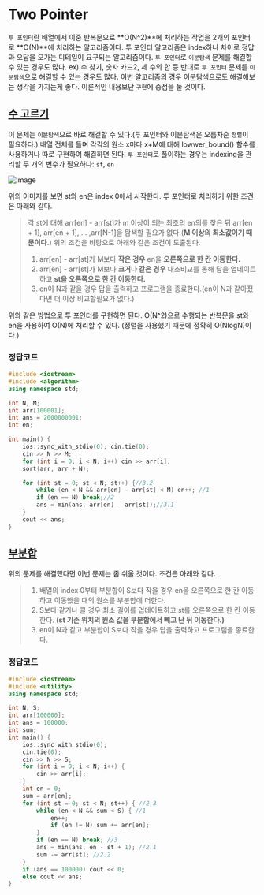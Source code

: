 # Two Pointer
`투 포인터`란 배열에서 이중 반복문으로 **O(N^2)**에 처리하는 작업을 2개의 포인터로 **O(N)**에 처리하는 알고리즘이다.
투 포인터 알고리즘은 index하나 차이로 정답과 오답을 오가는 디테일이 요구되는 알고리즘이다.
`투 포인터`로 `이분탐색` 문제를 해결할 수 있는 경우도 많다. ex) 수 찾기, 숫자 카드2, 세 수의 합 등
반대로 `투 포인터` 문제를 `이분탐색`으로 해결할 수 있는 경우도 많다.
이번 알고리즘의 경우 이분탐색으로도 해결해보는 생각을 가지는게 좋다. 
이론적인 내용보단 `구현`에 중점을 둘 것이다. 

## [수 고르기](https://www.acmicpc.net/problem/2230)
이 문제는 `이분탐색`으로 바로 해결할 수 있다.(투 포인터와 이분탐색은 오름차순 `정렬`이 필요하다.)
배열 전체를 돌며 각각의 원소 x마다 x+M에 대해 lowwer_bound() 함수를 사용하거나 따로 구현하여 해결하면 된다.
`투 포인터`로 풀이하는 경우는 indexing을 관리할 두 개의 변수가 필요하다: `st`, `en`

![image](https://user-images.githubusercontent.com/86244920/208840727-8bd5cd31-444f-4264-9eed-ccfeff7ea38f.png)

위의 이미지를 보면 st와 en은 index 0에서 시작한다. 투 포인터로 처리하기 위한 조건은 아래와 같다.
> 각 st에 대해 arr[en] - arr[st]가 m 이상이 되는 최초의 en의를 찾은 뒤 arr[en + 1], arr[en + 1], ... ,arr[N-1]을 탐색할 필요가 없다.(**M 이상의 최소값이기 때문이다.**)
위의 조건을 바탕으로 아래와 같은 조건이 도출된다.
>1. arr[en] - arr[st]가 M보다 **작은 경우** en을 **오른쪽으로 한 칸 이동한다.**
>2. arr[en] - arr[st]가 M보다 **크거나 같은 경우** 대소비교를 통해 답을 업데이트하고 **st을 오른쪽으로 한 칸 이동한다.**
>3. en이 N과 같을 경우 답을 출력하고 프로그램을 종료한다.(en이 N과 같아졌다면 더 이상 비교할필요가 없다.)

위와 같은 방법으로 투 포인터를 구현하면 된다. O(N^2)으로 수행되는 반복문을 st와 en을 사용하여 O(N)에 처리할 수 있다.
(정렬을 사용했기 때문에 정확히 O(NlogN)이다.)
### 정답코드
```cpp
#include <iostream>
#include <algorithm>
using namespace std;

int N, M;
int arr[100001];
int ans = 2000000001;
int en;

int main() {
	ios::sync_with_stdio(0); cin.tie(0);
	cin >> N >> M;
	for (int i = 0; i < N; i++) cin >> arr[i];
	sort(arr, arr + N);

	for (int st = 0; st < N; st++) {//3.2
		while (en < N && arr[en] - arr[st] < M) en++; //1
		if (en == N) break;//2
		ans = min(ans, arr[en] - arr[st]);//3.1
	}
	cout << ans;
}
```

## [부분합](https://www.acmicpc.net/problem/1806)
위의 문제를 해결했다면 이번 문제는 좀 쉬울 것이다.
조건은 아래와 같다.
>1. 배열의 index 0부터 부분합이 S보다 작을 경우 en을 오른쪽으로 한 칸 이동하고 이동했을 때의 원소를 부분합에 더한다.
>2. S보다 같거나 클 경우 최소 길이를 업데이트하고 st를 오른쪽으로 한 칸 이동한다.
>**(st 기존 위치의 원소 값을 부분합에서 빼고 난 뒤 이동한다.)**
>3. en이 N과 같고 부분합이 S보다 작을 경우 답을 출력하고 프로그램을 종료한다.
### 정답코드
```cpp
#include <iostream>
#include <utility>
using namespace std;

int N, S;
int arr[100000];
int ans = 100000;
int sum;
int main() {
	ios::sync_with_stdio(0);
	cin.tie(0);
	cin >> N >> S;
	for (int i = 0; i < N; i++) {
		cin >> arr[i];
	}
	int en = 0;
	sum = arr[en];
	for (int st = 0; st < N; st++) { //2.3
		while (en < N && sum < S) { //1
			en++;
			if (en != N) sum += arr[en];
		}
		if (en == N) break; //3
		ans = min(ans, en - st + 1); //2.1
		sum -= arr[st]; //2.2
	}
	if (ans == 100000) cout << 0;
	else cout << ans;
}	
```
